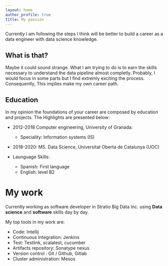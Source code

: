 ```yaml
---
layout: home
author_profile: true
title: My passion
---
```




Currently I am following the steps I think will be better to build a career as a data engineer with data science knowledge.


## What is that?


Maybe it could sound strange. What I am trying to do is to earn the skills necessary to understand the data pipeline
almost completly.  Probably, I would focus in some parts but I find extremly exciting the process. Consequently,
This implies make my own career path.

## Education

In my opinion the foundations of your career are composed by education and projects.
The Highlights are presented below:

* 2012-2018 Computer engineering, University of Granada:
  * Speciality: Information systems (IS)

* 2018-2020: MS. Data Science, Universitat Oberta de Catalunya (UOC)

* Launguage Skills:
    * Spanish: First language
    * English: level B2


# My work


Currently working as software developer in Stratio Big Data Inc. using **Data science** and **software** skills day by day.


My top tools in my work are:

* Code: Intellij
* Continuous Integration: Jenkins
* Test: Testlink, scalatest, cucumber
* Artifacts repository: Sonatype nexus
* Version control : Git / Github, Gitlab
* Cluster administration: Mesos

